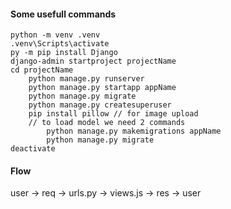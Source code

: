 #### Some usefull commands
```
python -m venv .venv
.venv\Scripts\activate
py -m pip install Django
django-admin startproject projectName
cd projectName
    python manage.py runserver
    python manage.py startapp appName
    python manage.py migrate
    python manage.py createsuperuser
    pip install pillow // for image upload
    // to load model we need 2 commands
        python manage.py makemigrations appName
        python manage.py migrate
deactivate
```

#### Flow
user -> req -> urls.py -> views.js -> res -> user